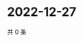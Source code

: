 # 2022-12-27

共 0 条

<!-- BEGIN WEIBO -->
<!-- 最后更新时间 Tue Dec 27 2022 09:05:49 GMT+0800 (China Standard Time) -->

<!-- END WEIBO -->
